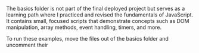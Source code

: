 The basics folder is not part of the final deployed project but serves as a learning path where I practiced and revised the fundamentals of JavaScript. It contains small, focused scripts that demonstrate concepts such as DOM manipulation, array methods, event handling, timers, and more.

To run these examples, move the files out of the basics folder and uncomment their <script> references in the index.html file. This allows the results of each script to be viewed in isolation.

## ✅ Concepts & Methods Learned

- **Array Methods**

  - `forEach()` – Looping through arrays.
  - `map()` – Transforming arrays.
  - `find()` – Finding elements by condition.
  - `some()` – Checking if at least one element satisfies a condition.
  - `splice()` – Removing elements (destructive).
  - `fill()` – Filling arrays with values.
  - `Array.from()` – Creating arrays from array-like or iterable objects.

- **DOM Manipulation**

  - `.innerHTML` – Insert/replace HTML in elements.
  - `.insertAdjacentHTML()` – Insert HTML at specific positions.
  - `.blur()` – Removes focus from input fields.

- **Event Handling**

  - `preventDefault()` – Stops default browser behavior (e.g., form reload).

- **Operators & Conversion**

  - `+value` – Quick way to convert a string into a number (instead of `Number(value)`).

- **Date & Time**

  - Date operations with the `Date` object.
  - **Internationalization (Intl API)** – Formatting dates and numbers for locales.

- **Timers**
  - `setTimeout()` – Run code once after a delay.
  - `setInterval()` – Run code repeatedly at intervals.
  - Managing session timers by placing them in the parent scope (to reset across actions).
